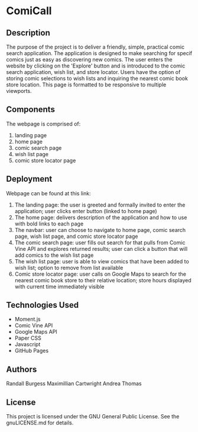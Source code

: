 # ComiCall
## Description

The purpose of the project is to deliver a friendly, simple, practical comic search application. 
The application is designed to make searching for specif comics just as easy as discovering new comics.
The user enters the website by clicking on the 'Explore' button and is introduced to the comic search application, wish list, and store locator.
Users have the option of storing comic selections to wish lists and inquiring the nearest comic book store location.
This page is formatted to be responsive to multiple viewports. 

## Components

The webpage is comprised of:

1. landing page 
2. home page
3. comic search page
4. wish list page
5. comic store locator page

## Deployment

Webpage can be found at this link: 

1. The landing page: the user is greeted and formally invited to enter the application; user clicks enter button (linked to home page)
2. The home page: delivers description of the application and how to use with bold links to each page
3. The navbar: user can choose to navigate to home page, comic search page, wish list page, and comic store locator page
4. The comic search page: user fills out search for that pulls from Comic Vine API and explores returned results; user can click a button that will add comics to the wish list page 
5. The wish list page: user is able to view comics that have been added to wish list; option to remove from list available
6. Comic store locator page: user calls on Google Maps to search for the nearest comic book store to their relative location; store hours displayed with current time immediately visible


## Technologies Used

* Moment.js
* Comic Vine API
* Google Maps API
* Paper CSS
* Javascript
* GitHub Pages

## Authors

Randall Burgess
Maximillian Cartwright
Andrea Thomas

## License 

This project is licensed under the GNU General Public License. See the gnuLICENSE.md for details. 